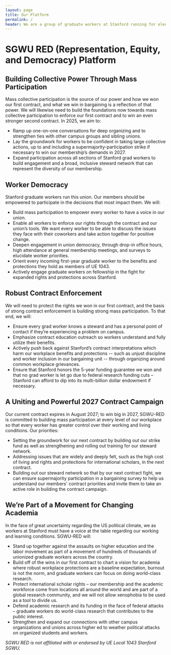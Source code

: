 ```yaml
---
layout: page
title: Our Platform
permalink: /
header: We are a group of graduate workers at Stanford running for election as the RED (Representation, Equity, and Democracy) slate because we believe true representation, real equity, and deep democracy can only be achieved through mass participation. In this time of great political uncertainty, we as graduate workers at Stanford must come together to ensure we have a democratic voice in shaping our working and learning conditions.
---
```


# **SGWU RED (Representation, Equity, and Democracy) Platform**

## **Building Collective Power Through Mass Participation**
Mass collective participation is the source of our power and how we won our first contract, and what we win in bargaining is a reflection of that power. We will likewise need to build the foundations now towards mass collective participation to enforce our first contract and to win an even stronger second contract. In 2025, we aim to:
* Ramp up one-on-one conversations for deep organizing and to strengthen ties with other campus groups and sibling unions.
* Lay the groundwork for workers to be confident in taking large collective actions, up to and including a supermajority-participation strike if necessary to win our membership’s demands in 2027.
* Expand participation across all sections of Stanford grad workers to build engagement and a broad, inclusive steward network that can represent the diversity of our membership.


## **Worker Democracy**
Stanford graduate workers run this union. Our members should be empowered to participate in the decisions that most impact them. We will:
* Build mass participation to empower every worker to have a voice in our union.
* Enable all workers to enforce our rights through the contract and our union’s tools. We want every worker to be able to discuss the issues they face with their coworkers and take action together for positive change.
* Deepen engagement in union democracy, through drop-in office hours, high attendance at general membership meetings, and surveys to elucidate worker priorities.
* Orient every incoming first-year graduate worker to the benefits and protections they hold as members of UE 1043.
* Actively engage graduate workers on fellowship in the fight for expanded rights and protections across Stanford.


## **Robust Contract Enforcement**
We will need to protect the rights we won in our first contract, and the basis of strong contract enforcement is building strong mass participation. To that end, we will:
* Ensure every grad worker knows a steward and has a personal point of contact if they’re experiencing a problem on campus.
* Emphasize contract education outreach so workers understand and fully utilize their benefits. 
* Actively push back against Stanford’s contract interpretations which harm our workplace benefits and protections -- such as unjust discipline and worker inclusion in our bargaining unit -- through organizing around common workplace grievances.
* Ensure that Stanford honors the 5-year funding guarantee we won and that no grad worker is let go due to federal research funding cuts – Stanford can afford to dip into its multi-billion dollar endowment if necessary.


## **A Uniting and Powerful 2027 Contract Campaign**
Our current contract expires in August 2027; to win big in 2027, SGWU-RED is committed to building mass participation at every level of our workplace so that every worker has greater control over their working and living conditions. Our priorities:
* Setting the groundwork for our next contract by building out our strike fund as well as strengthening and rolling out training for our steward network.
* Addressing issues that are widely and deeply felt, such as the high cost of living and rights and protections for international scholars, in the next contract.
* Building out our steward network so that by our next contract fight, we can ensure supermajority participation in a bargaining survey to help us understand our members' contract priorities and invite them to take an active role in building the contract campaign.


## **We’re Part of a Movement for Changing Academia**
In the face of great uncertainty regarding the US political climate, we as workers at Stanford must have a voice at the table regarding our working and learning conditions. SGWU-RED will:
* Stand up together against the assaults on higher education and the labor movement as part of a movement of hundreds of thousands of unionized graduate workers across the country.
* Build off of the wins in our first contract to chart a vision for academia where robust workplace protections are a baseline expectation, burnout is not the norm, and graduate workers can focus on doing world-class research.
* Protect international scholar rights – our membership and the academic workforce come from locations all around the world and are part of a global research community, and we will not allow xenophobia to be used as a tool to divide us.
* Defend academic research and its funding in the face of federal attacks – graduate workers do world-class research that contributes to the public interest.
* Strengthen and expand our connections with other campus organizations and unions across higher ed to weather political attacks on organized students and workers.


*SGWU RED is not affiliated with or endorsed by UE Local 1043 Stanford SGWU.*
